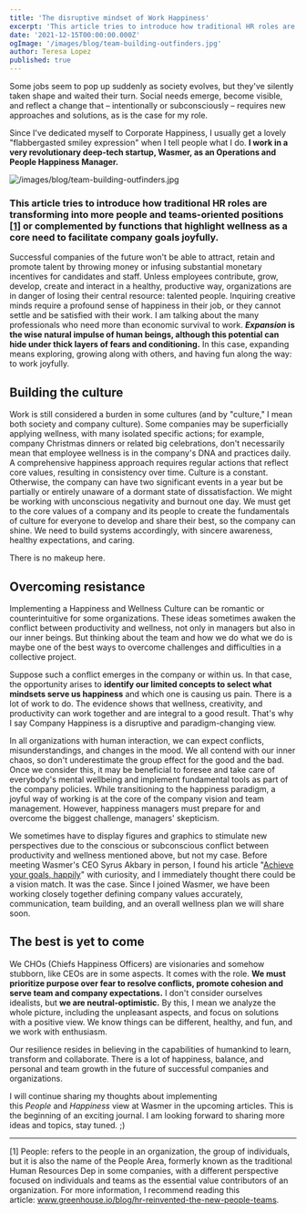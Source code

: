 ```yaml
---
title: 'The disruptive mindset of Work Happiness'
excerpt: 'This article tries to introduce how traditional HR roles are transforming into more people and teams-oriented positions or complemented by functions that highlight wellness as a core need to facilitate company goals joyfully.'
date: '2021-12-15T00:00:00.000Z'
ogImage: '/images/blog/team-building-outfinders.jpg'
author: Teresa Lopez
published: true
---
```


Some jobs seem to pop up suddenly as society evolves, but they've silently taken shape and waited their turn. Social needs emerge, become visible, and reflect a change that – intentionally or subconsciously – requires new approaches and solutions, as is the case for my role.

Since I've dedicated myself to Corporate Happiness, I usually get a lovely "flabbergasted smiley expression" when I tell people what I do. **I work in a very revolutionary deep-tech startup, Wasmer, as an Operations and People Happiness Manager.**

![/images/blog/team-building-outfinders.jpg](/images/blog/team-building-outfinders.jpg)

### **This article tries to introduce how traditional HR roles are transforming into more people and teams-oriented positions [[1]](#people) or complemented by functions that highlight wellness as a core need to facilitate company goals joyfully.**

Successful companies of the future won't be able to attract, retain and promote talent by throwing money or infusing substantial monetary incentives for candidates and staff. Unless employees contribute, grow, develop, create and interact in a healthy, productive way, organizations are in danger of losing their central resource: talented people. Inquiring creative minds require a profound sense of happiness in their job, or they cannot settle and be satisfied with their work. I am talking about the many professionals who need more than economic survival to work. ***Expansion* is the wise natural impulse of human beings, although this potential can hide under thick layers of fears and conditioning.** In this case, expanding means exploring, growing along with others, and having fun along the way: to work joyfully.

## Building the culture

Work is still considered a burden in some cultures (and by "culture," I mean both society and company culture). Some companies may be superficially applying wellness, with many isolated specific actions; for example, company Christmas dinners or related big celebrations, don't necessarily mean that employee wellness is in the company's DNA and practices daily. A comprehensive happiness approach requires regular actions that reflect core values, resulting in consistency over time. Culture is a constant. Otherwise, the company can have two significant events in a year but be partially or entirely unaware of a dormant state of dissatisfaction. We might be working with unconscious negativity and burnout one day. We must get to the core values of a company and its people to create the fundamentals of culture for everyone to develop and share their best, so the company can shine. We need to build systems accordingly, with sincere awareness, healthy expectations, and caring.

There is no makeup here.

## Overcoming resistance

Implementing a Happiness and Wellness Culture can be romantic or counterintuitive for some organizations. These ideas sometimes awaken the conflict between productivity and wellness, not only in managers but also in our inner beings. But thinking about the team and how we do what we do is maybe one of the best ways to overcome challenges and difficulties in a collective project.

Suppose such a conflict emerges in the company or within us. In that case, the opportunity arises to **identify our limited concepts to select what mindsets serve us happiness** and which one is causing us pain. There is a lot of work to do. The evidence shows that wellness, creativity, and productivity can work together and are integral to a good result. That's why I say Company Happiness is a disruptive and paradigm-changing view.

In all organizations with human interaction, we can expect conflicts, misunderstandings, and changes in the mood. We all contend with our inner chaos, so don't underestimate the group effect for the good and the bad. Once we consider this, it may be beneficial to foresee and take care of everybody's mental wellbeing and implement fundamental tools as part of the company policies. While transitioning to the happiness paradigm, a joyful way of working is at the core of the company vision and team management. However, happiness managers must prepare for and overcome the biggest challenge, managers' skepticism.

We sometimes have to display figures and graphics to stimulate new perspectives due to the conscious or subconscious conflict between productivity and wellness mentioned above, but not my case. Before meeting Wasmer's CEO Syrus Akbary in person, I found his article "[Achieve your goals, happily](https://syrusakbary.medium.com/achieve-your-goals-happily-e2f82663bda)" with curiosity, and I immediately thought there could be a vision match. It was the case. Since I joined Wasmer, we have been working closely together defining company values accurately, communication, team building, and an overall wellness plan we will share soon.

## The best is yet to come

We CHOs (Chiefs Happiness Officers) are visionaries and somehow stubborn, like CEOs are in some aspects. It comes with the role. **We must prioritize purpose over fear to resolve conflicts, promote cohesion and serve team and company expectations.** I don't consider ourselves idealists, but **we are neutral-optimistic.** By this, I mean we analyze the whole picture, including the unpleasant aspects, and focus on solutions with a positive view. We know things can be different, healthy, and fun, and we work with enthusiasm.

Our resilience resides in believing in the capabilities of humankind to learn, transform and collaborate. There is a lot of happiness, balance, and personal and team growth in the future of successful companies and organizations.

I will continue sharing my thoughts about implementing this *People* and *Happiness* view at Wasmer in the upcoming articles. This is the beginning of an exciting journal. I am looking forward to sharing more ideas and topics, stay tuned. ;)

---

<div id="people">
  [1] People: refers to the people in an organization, the group of individuals, but it is also the name of the People Area, formerly known as the traditional Human Resources Dep in some companies, with a different perspective focused on individuals and teams as the essential value contributors of an organization. For more information, I recommend reading this article: <a href="https://www.greenhouse.io/blog/hr-reinvented-the-new-people-teams" target="_blank">www.greenhouse.io/blog/hr-reinvented-the-new-people-teams</a>.
</div>
